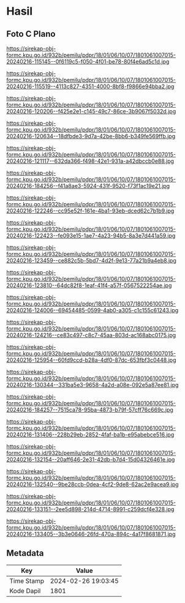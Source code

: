# Hasil

## Foto C Plano

https://sirekap-obj-formc.kpu.go.id/932b/pemilu/pdpr/18/01/06/10/07/1801061007015-20240216-115145--0f6119c5-f050-4f01-be78-80f4e6ad5c1d.jpg

https://sirekap-obj-formc.kpu.go.id/932b/pemilu/pdpr/18/01/06/10/07/1801061007015-20240216-115519--4113c827-4351-4000-8bf8-f9866e94bba2.jpg

https://sirekap-obj-formc.kpu.go.id/932b/pemilu/pdpr/18/01/06/10/07/1801061007015-20240216-120206--f425e2e1-c145-49c7-86ce-3b9067f5032d.jpg

https://sirekap-obj-formc.kpu.go.id/932b/pemilu/pdpr/18/01/06/10/07/1801061007015-20240216-120634--18dfbde3-9d7a-42be-8bb6-b349fe569ffb.jpg

https://sirekap-obj-formc.kpu.go.id/932b/pemilu/pdpr/18/01/06/10/07/1801061007015-20240216-121117--632da366-f498-42e1-931a-a42dbccb0e88.jpg

https://sirekap-obj-formc.kpu.go.id/932b/pemilu/pdpr/18/01/06/10/07/1801061007015-20240216-184256--f41a8ae3-5924-431f-9520-f73f1ac19e21.jpg

https://sirekap-obj-formc.kpu.go.id/932b/pemilu/pdpr/18/01/06/10/07/1801061007015-20240216-122246--cc95e52f-161e-4ba1-93eb-dced62c7b1b9.jpg

https://sirekap-obj-formc.kpu.go.id/932b/pemilu/pdpr/18/01/06/10/07/1801061007015-20240216-122423--fe093e15-1ae7-4a23-94b5-8a3e7d441a59.jpg

https://sirekap-obj-formc.kpu.go.id/932b/pemilu/pdpr/18/01/06/10/07/1801061007015-20240216-123459--ce882c5b-5bd7-4d2f-9e13-77a21b9a4eb8.jpg

https://sirekap-obj-formc.kpu.go.id/932b/pemilu/pdpr/18/01/06/10/07/1801061007015-20240216-123810--64dc82f8-1eaf-41f4-a57f-0567522254ae.jpg

https://sirekap-obj-formc.kpu.go.id/932b/pemilu/pdpr/18/01/06/10/07/1801061007015-20240216-124006--69454485-0599-4ab0-a305-c1c155c61243.jpg

https://sirekap-obj-formc.kpu.go.id/932b/pemilu/pdpr/18/01/06/10/07/1801061007015-20240216-124216--ce83c497-c8c7-45aa-803d-ac168abc0175.jpg

https://sirekap-obj-formc.kpu.go.id/932b/pemilu/pdpr/18/01/06/10/07/1801061007015-20240216-125954--60fd9ccd-b28a-4df0-87dc-653fbf3c0448.jpg

https://sirekap-obj-formc.kpu.go.id/932b/pemilu/pdpr/18/01/06/10/07/1801061007015-20240216-130344--331ba5e3-9658-4a2d-a08e-092e5a87ee81.jpg

https://sirekap-obj-formc.kpu.go.id/932b/pemilu/pdpr/18/01/06/10/07/1801061007015-20240216-184257--7515ca78-95ba-4873-b79f-57cff76c669c.jpg

https://sirekap-obj-formc.kpu.go.id/932b/pemilu/pdpr/18/01/06/10/07/1801061007015-20240216-131406--228b29eb-2852-4faf-ba1b-e95abebce516.jpg

https://sirekap-obj-formc.kpu.go.id/932b/pemilu/pdpr/18/01/06/10/07/1801061007015-20240216-132154--20aff646-2e31-42db-b7d4-15d04326461e.jpg

https://sirekap-obj-formc.kpu.go.id/932b/pemilu/pdpr/18/01/06/10/07/1801061007015-20240216-132540--9be28ccb-0dea-4cf2-9de8-62ac2e9acea9.jpg

https://sirekap-obj-formc.kpu.go.id/932b/pemilu/pdpr/18/01/06/10/07/1801061007015-20240216-133151--2ee5d898-214d-4714-8991-c259dcf4e328.jpg

https://sirekap-obj-formc.kpu.go.id/932b/pemilu/pdpr/18/01/06/10/07/1801061007015-20240216-133405--3b3e0646-26fd-470a-894c-4a17f8681871.jpg


## Metadata

| Key        | Value               |
| ---------- | ------------------- |
| Time Stamp | 2024-02-26 19:03:45 |
| Kode Dapil | 1801                |




